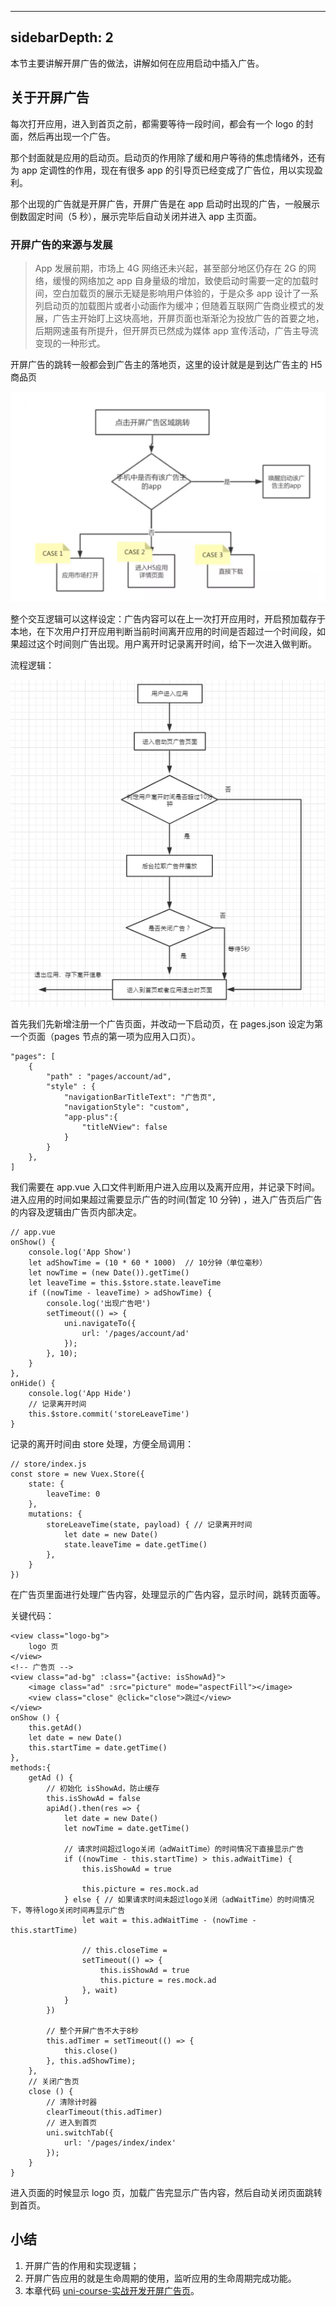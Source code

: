 ---

## sidebarDepth: 2

本节主要讲解开屏广告的做法，讲解如何在应用启动中插入广告。

## 关于开屏广告

每次打开应用，进入到首页之前，都需要等待一段时间，都会有一个 logo 的封面，然后再出现一个广告。

那个封面就是应用的启动页。启动页的作用除了缓和用户等待的焦虑情绪外，还有为 app 定调性的作用，现在有很多 app 的引导页已经变成了广告位，用以实现盈利。

那个出现的广告就是开屏广告，开屏广告是在 app 启动时出现的广告，一般展示倒数固定时间（5 秒），展示完毕后自动关闭并进入 app 主页面。

### 开屏广告的来源与发展

> App 发展前期，市场上 4G 网络还未兴起，甚至部分地区仍存在 2G 的网络，缓慢的网络加之 app 自身量级的增加，致使启动时需要一定的加载时间，空白加载页的展示无疑是影响用户体验的，于是众多 app 设计了一系列启动页的加载图片或者小动画作为缓冲；但随着互联网广告商业模式的发展，广告主开始盯上这块高地，开屏页面也渐渐沦为投放广告的首要之地，后期网速虽有所提升，但开屏页已然成为媒体 app 宣传活动，广告主导流变现的一种形式。

开屏广告的跳转一般都会到广告主的落地页，这里的设计就是是到达广告主的 H5 商品页

![Image 1](_media/57c90fe223c545bb92fbcf352df843e9.png)

整个交互逻辑可以这样设定：广告内容可以在上一次打开应用时，开启预加载存于本地，在下次用户打开应用判断当前时间离开应用的时间是否超过一个时间段，如果超过这个时间则广告出现。用户离开时记录离开时间，给下一次进入做判断。

流程逻辑：

![Image 1](_media/5058db20b82446eb969147aae2c91ba1.png)

首先我们先新增注册一个广告页面，并改动一下启动页，在 pages.json 设定为第一个页面（pages 节点的第一项为应用入口页）。

    "pages": [
    	{
    	    "path" : "pages/account/ad",
    	    "style" : {
    			"navigationBarTitleText": "广告页",
    			"navigationStyle": "custom",
    			"app-plus":{
    				"titleNView": false
    			}
    		}
    	},
    ]

我们需要在 app.vue 入口文件判断用户进入应用以及离开应用，并记录下时间。进入应用的时间如果超过需要显示广告的时间(暂定 10 分钟) ，进入广告页后广告的内容及逻辑由广告页内部决定。

    // app.vue
    onShow() {
    	console.log('App Show')
    	let adShowTime = (10 * 60 * 1000)  // 10分钟（单位毫秒）
    	let nowTime = (new Date()).getTime()
    	let leaveTime = this.$store.state.leaveTime
    	if ((nowTime - leaveTime) > adShowTime) {
    		console.log('出现广告吧')
    		setTimeout(() => {
    			uni.navigateTo({
    			    url: '/pages/account/ad'
    			});
    		}, 10);
    	}
    },
    onHide() {
    	console.log('App Hide')
    	// 记录离开时间
    	this.$store.commit('storeLeaveTime')
    }

记录的离开时间由 store 处理，方便全局调用：

    // store/index.js
    const store = new Vuex.Store({
    	state: {
    		leaveTime: 0
    	},
    	mutations: {
    		storeLeaveTime(state, payload) { // 记录离开时间
    			let date = new Date()
    			state.leaveTime = date.getTime()
    		},
    	}
    })

在广告页里面进行处理广告内容，处理显示的广告内容，显示时间，跳转页面等。

关键代码：

    <view class="logo-bg">
    	logo 页
    </view>
    <!-- 广告页 -->
    <view class="ad-bg" :class="{active: isShowAd}">
    	<image class="ad" :src="picture" mode="aspectFill"></image>
    	<view class="close" @click="close">跳过</view>
    </view>
    onShow () {
    	this.getAd()
    	let date = new Date()
    	this.startTime = date.getTime()
    },
    methods:{
    	getAd () {
    		// 初始化 isShowAd，防止缓存
    		this.isShowAd = false
    		apiAd().then(res => {
    			let date = new Date()
    			let nowTime = date.getTime()

    			// 请求时间超过logo关闭（adWaitTime）的时间情况下直接显示广告
    			if ((nowTime - this.startTime) > this.adWaitTime) {
    				this.isShowAd = true

    				this.picture = res.mock.ad
    			} else { // 如果请求时间未超过logo关闭（adWaitTime）的时间情况下，等待logo关闭时间再显示广告
    				let wait = this.adWaitTime - (nowTime - this.startTime)

    				// this.closeTime =
    				setTimeout(() => {
    					this.isShowAd = true
    					this.picture = res.mock.ad
    				}, wait)
    			}
    		})

    		// 整个开屏广告不大于8秒
    		this.adTimer = setTimeout(() => {
    			this.close()
    		}, this.adShowTime);
    	},
    	// 关闭广告页
    	close () {
    		// 清除计时器
    		clearTimeout(this.adTimer)
    		// 进入到首页
    		uni.switchTab({
    		    url: '/pages/index/index'
    		});
    	}
    }

进入页面的时候显示 logo 页，加载广告完显示广告内容，然后自动关闭页面跳转到首页。

## 小结

1.  开屏广告的作用和实现逻辑；
2.  开屏广告应用的就是生命周期的使用，监听应用的生命周期完成功能。
3.  本章代码 [uni-course-实战开发开屏广告页][uni-course-]。

[img]: https://s.poetries.work/images/16f3763e755ba805.png
[img 1]: https://s.poetries.work/images/16f376423908e329.png
[uni-course-]: https://github.com/front-end-class/uniapp-music-code/blob/master/uni-course-%E5%AE%9E%E6%88%98%E5%BC%80%E5%8F%91%E5%BC%80%E5%B1%8F%E5%B9%BF%E5%91%8A%E9%A1%B5.zip
